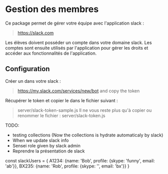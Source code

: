 # Gestion des membres
Ce package permet de gérer votre équipe avec l'application slack :
> https://slack.com

Les élèves doivent posséder un compte dans votre domaine slack.
Les comptes sont ensuite utilisés par l'application pour gérer les droits et accéder aux fonctionnalités de l'application.

## Configuration
Créer un dans votre slack :
> https://my.slack.com/services/new/bot and copy the token

Récupérer le token et copier le dans le fichier suivant :
> server/slack-token-sample.js
Il ne vous reste plus qu'à copier ou renommer le fichier :
> server/slack-token.js

TODO:
* testing collections (Now the collections is hydrate automaticaly by slack)
* When we update slack info
* Sensei role given by slack admin
* Reprendre la présentation de slack

const slackUsers = {
  A1234: {name: 'Bob', profile: {skype: 'funny', email: 'ab'}},
  BX235: {name: 'Rob', profile: {skype: '', email: 'bx'}}
}
